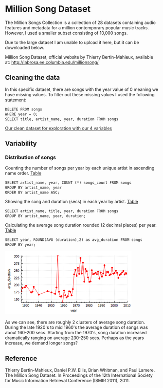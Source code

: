 # Million Song Dataset
The Million Songs Collection is a collection of 28 datasets containing audio features and metadata for a million contemporary popular music tracks. However, I used a smaller subset consisting of 10,000 songs. 

Due to the large dataset I am unable to upload it here, but it can be downloaded below.

Million Song Dataset, official website by Thierry Bertin-Mahieux,
available at: http://labrosa.ee.columbia.edu/millionsong/

## Cleaning the data
In this specific dataset, there are songs with the year value of 0 meaning we have missing values. To filter out these missing values I used the following statement:

```
DELETE FROM songs
WHERE year = 0;
SELECT title, artist_name, year, duration FROM songs
```
[Our clean dataset for exploration with our 4 variables](https://github.com/AeKana/Portfolio/blob/master/Million-Song-Dataset/cleandata.csv)
## Variability
### Distribution of songs
Counting the number of songs per year by each unique artist in ascending name order. [Table](https://github.com/AeKana/Portfolio/blob/master/Million-Song-Dataset/artist_year.csv)

```
SELECT artist_name, year, COUNT (*) songs_count FROM songs
GROUP BY artist_name, year
ORDER BY artist_name ASC;
```
Showing the song and duration (secs) in each year by artist. [Table](https://github.com/AeKana/Portfolio/blob/master/Million-Song-Dataset/artist_duration.csv)

```
SELECT artist_name, title, year, duration FROM songs
GROUP BY artist_name, year, duration;
```
Calculating the average song duration rounded (2 decimal places) per year. [Table](https://github.com/AeKana/Portfolio/blob/master/Million-Song-Dataset/avg_song.csv)

```
SELECT year, ROUND(AVG (duration),2) as avg_duration FROM songs
GROUP BY year;
```
![alt text](https://github.com/AeKana/Portfolio/blob/master/Million-Song-Dataset/average_song.png)

As we can see, there are roughly 2 clusters of average song duration. During the late 1920's to mid 1960's the average duration of songs was about 160-200 secs. Starting from the 1970's, song duration increased dramatically ranging on average 230-250 secs. Perhaps as the years increase, we demand longer songs? 

## Reference
Thierry Bertin-Mahieux, Daniel P.W. Ellis, Brian Whitman, and Paul Lamere. 
The Million Song Dataset. In Proceedings of the 12th International Society
for Music Information Retrieval Conference (ISMIR 2011), 2011.
